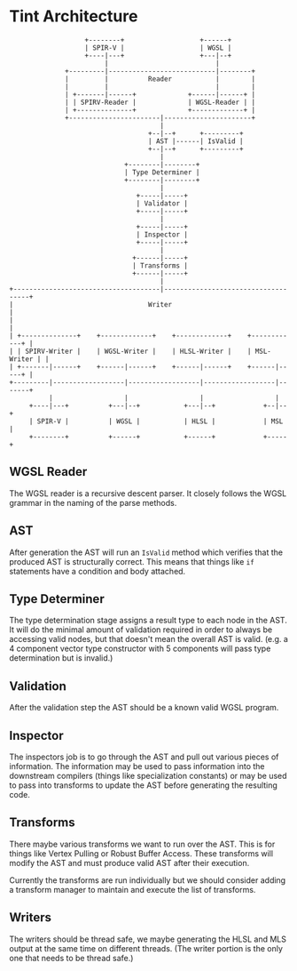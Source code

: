# Tint Architecture

```
                   +--------+                   +------+
                   | SPIR-V |                   | WGSL |
                   +----|---+                   +---|--+
                        |                           |
              +---------|---------------------------|--------+
              |         |          Reader           |        |
              |         |                           |        |
              | +-------|------+             +------|------+ |
              | | SPIRV-Reader |             | WGSL-Reader | |
              | +--------------+             +-------------+ |
              +-----------------------|----------------------+
                                      |
                                   +--|--+      +---------+
                                   | AST |------| IsValid |
                                   +--|--+      +---------+
                                      |
                             +--------|--------+
                             | Type Determiner |
                             +--------|--------+
                                      |
                                +-----|-----+
                                | Validator |
                                +-----|-----+
                                      |
                                +-----|-----+
                                | Inspector |
                                +-----|-----+
                                      |
                               +------|-----+
                               | Transforms |
                               +------|-----+
                                      |
+-------------------------------------|------------------------------------+
|                                  Writer                                  |
|                                                                          |
| +--------------+    +-------------+    +-------------+    +------------+ |
| | SPIRV-Writer |    | WGSL-Writer |    | HLSL-Writer |    | MSL-Writer | |
| +-------|------+    +------|------+    +------|------+    +------|-----+ |
+---------|------------------|------------------|------------------|-------+
          |                  |                  |                  |
     +----|---+          +---|--+           +---|--+            +--|--+
     | SPIR-V |          | WGSL |           | HLSL |            | MSL |
     +--------+          +------+           +------+            +-----+
```

## WGSL Reader

The WGSL reader is a recursive descent parser. It closely follows the WGSL
grammar in the naming of the parse methods.


## AST

After generation the AST will run an `IsValid` method which verifies that the
produced AST is structurally correct. This means that things like `if`
statements have a condition and body attached.


## Type Determiner

The type determination stage assigns a result type to each node in the AST. It
will do the minimal amount of validation required in order to always be
accessing valid nodes, but that doesn't mean the overall AST is valid. (e.g. a
4 component vector type constructor with 5 components will pass type
determination but is invalid.)


## Validation

After the validation step the AST should be a known valid WGSL program.

## Inspector

The inspectors job is to go through the AST and pull out various pieces of
information. The information may be used to pass information into the downstream
compilers (things like specialization constants) or may be used to pass into
transforms to update the AST before generating the resulting code.

## Transforms

There maybe various transforms we want to run over the AST. This is for things
like Vertex Pulling or Robust Buffer Access. These transforms will modify the
AST and must produce valid AST after their execution.

Currently the transforms are run individually but we should consider adding
a transform manager to maintain and execute the list of transforms.


## Writers

The writers should be thread safe, we maybe generating the HLSL and MLS output
at the same time on different threads. (The writer portion is the only one
that needs to be thread safe.)
